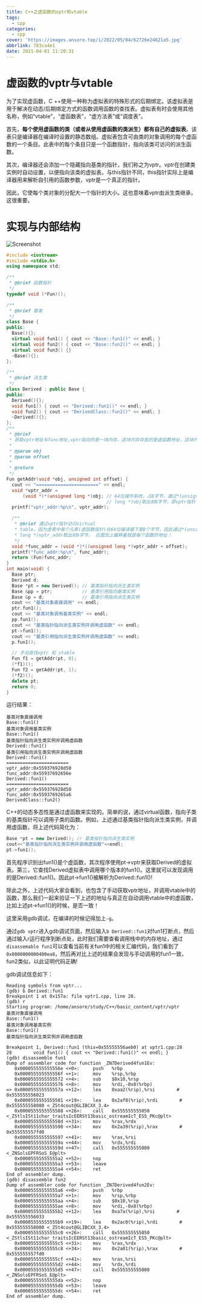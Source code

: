 ```yaml
---
title: C++之虚函数的vptr和vtable
tags:
  - cpp
categories:
  - cpp
cover: 'https://images.ansore.top/i/2022/05/04/62726e24621a5.jpg'
abbrlink: 783ca4e1
date: 2021-04-01 11:20:31
---
```


# 虚函数的vptr与vtable

为了实现虚函数，C ++使用一种称为虚拟表的特殊形式的后期绑定。该虚拟表是用于解决在动态/后期绑定方式的函数调用函数的查找表。虚拟表有时会使用其他名称，例如“vtable”，“虚函数表”，“虚方法表”或“调度表”。

首先，**每个使用虚函数的类（或者从使用虚函数的类派生）都有自己的虚拟表**。该表只是编译器在编译时设置的静态数组。虚拟表包含可由类的对象调用的每个虚函数的一个条目。此表中的每个条目只是一个函数指针，指向该类可访问的派生函数。

其次，编译器还会添加一个隐藏指向基类的指针，我们称之为vptr。vptr在创建类实例时自动设置，以便指向该类的虚拟表。与this指针不同，this指针实际上是编译器用来解析自引用的函数参数，vptr是一个真正的指针。

因此，它使每个类对象的分配大一个指针的大小。这也意味着vptr由派生类继承，这很重要。

# 实现与内部结构

![Screenshot](https://images.ansore.top/i/2022/05/04/62726f9dc2795.png)

```cpp
#include <iostream>
#include <stdio.h>
using namespace std;

/**
 * @brief 函数指针
 */
typedef void (*Fun)();

/**
 * @brief 基类
 */
class Base {
public:
  Base(){};
  virtual void fun1() { cout << "Base::fun1()" << endl; }
  virtual void fun2() { cout << "Base::fun2()" << endl; }
  virtual void fun3() {}
  ~Base(){};
};

/**
 * @brief 派生类
 */
class Derived : public Base {
public:
  Derived(){};
  void fun1() { cout << "Derived::fun1()" << endl; }
  void fun2() { cout << "DerivedClass::fun2()" << endl; }
  ~Derived(){};
};
/**
 * @brief
 * 获取vptr地址与func地址,vptr指向的是一块内存，这块内存存放的是虚函数地址，这块内存就是我们所说的虚表
 *
 * @param obj
 * @param offset
 *
 * @return
 */
Fun getAddr(void *obj, unsigned int offset) {
  cout << "=======================" << endl;
  void *vptr_addr =
      (void *)*(unsigned long *)obj; // 64位操作系统，占8字节，通过*(unsigned
                                     // long *)obj取出前8字节，即vptr指针
  printf("vptr_addr:%p\n", vptr_addr);

  /**
   * @brief 通过vptr指针访问virtual
   * table，因为虚表中每个元素(虚函数指针)在64位编译器下是8个字节，因此通过*(unsigned
   * long *)vptr_addr取出前8字节， 后面加上偏移量就是每个函数的地址！
   */
  void *func_addr = (void *)*((unsigned long *)vptr_addr + offset);
  printf("func_addr:%p\n", func_addr);
  return (Fun)func_addr;
}
int main(void) {
  Base ptr;
  Derived d;
  Base *pt = new Derived(); // 基类指针指向派生类实例
  Base &pp = ptr;           // 基类引用指向基类实例
  Base &p = d;              // 基类引用指向派生类实例
  cout << "基类对象直接调用" << endl;
  ptr.fun1();
  cout << "基类对象调用基类实例" << endl;
  pp.fun1();
  cout << "基类指针指向派生类实例并调用虚函数" << endl;
  pt->fun1();
  cout << "基类引用指向派生类实例并调用虚函数" << endl;
  p.fun1();

  // 手动查找vptr 和 vtable
  Fun f1 = getAddr(pt, 0);
  (*f1)();
  Fun f2 = getAddr(pt, 1);
  (*f2)();
  delete pt;
  return 0;
}
```

运行结果：

```
基类对象直接调用
Base::fun1()
基类对象调用基类实例
Base::fun1()
基类指针指向派生类实例并调用虚函数
Derived::fun1()
基类引用指向派生类实例并调用虚函数
Derived::fun1()
=======================
vptr_addr:0x559376928d50
func_addr:0x55937692656e
Derived::fun1()
=======================
vptr_addr:0x559376928d50
func_addr:0x5593769265a6
DerivedClass::fun2()
```

C++的动态多态性是通过虚函数来实现的。简单的说，通过virtual函数，指向子类的基类指针可以调用子类的函数。例如，上述通过基类指针指向派生类实例，并调用虚函数，将上述代码简化为：

```cpp
Base *pt = new Derived(); // 基类指针指向派生类实例
cout<<"基类指针指向派生类实例并调用虚函数"<<endl;
pt->fun1();
```

首先程序识别出fun1()是个虚函数，其次程序使用pt->vptr来获取Derived的虚拟表。第三，它查找Derived虚拟表中调用哪个版本的fun1()。这里就可以发现调用的是Derived::fun1()。因此pt->fun1()被解析为Derived::fun1()!

除此之外，上述代码大家会看到，也包含了手动获取vptr地址，并调用vtable中的函数，那么我们一起来验证一下上述的地址与真正在自动调用vtable中的虚函数，比如上述pt->fun1()的时候，是否一致！

这里采用gdb调试，在编译的时候记得加上`-g`。

通过`gdb vptr`进入gdb调试页面，然后输入`b Derived::fun1`对fun1打断点，然后通过输入r运行程序到断点处，此时我们需要查看调用栈中的内存地址，通过`disassemable fun1`可以查看当前有关fun1中的相关汇编代码，我们看到了`0x0000000000400ea8`，然后再对比上述的结果会发现与手动调用的fun1一致，fun2类似，以此证明代码正确!

gdb调试信息如下：

```
Reading symbols from vptr...
(gdb) b Derived::fun1
Breakpoint 1 at 0x157a: file vptr1.cpp, line 28.
(gdb) r
Starting program: /home/ansore/study/C++/basic_content/vptr/vptr 
基类对象直接调用
Base::fun1()
基类对象调用基类实例
Base::fun1()
基类指针指向派生类实例并调用虚函数

Breakpoint 1, Derived::fun1 (this=0x55555556aeb0) at vptr1.cpp:28
28        void fun1() { cout << "Derived::fun1()" << endl; }
(gdb) disassemble fun1
Dump of assembler code for function _ZN7Derived4fun1Ev:
   0x000055555555556e <+0>:     push   %rbp
   0x000055555555556f <+1>:     mov    %rsp,%rbp
   0x0000555555555572 <+4>:     sub    $0x10,%rsp
   0x0000555555555576 <+8>:     mov    %rdi,-0x8(%rbp)
=> 0x000055555555557a <+12>:    lea    0xaa2(%rip),%rsi        # 0x555555556023
   0x0000555555555581 <+19>:    lea    0x2af8(%rip),%rdi        # 0x555555558080 <_ZSt4cout@GLIBCXX_3.4>
   0x0000555555555588 <+26>:    call   0x555555555050 <_ZStlsISt11char_traitsIcEERSt13basic_ostreamIcT_ES5_PKc@plt>
   0x000055555555558d <+31>:    mov    %rax,%rdx
   0x0000555555555590 <+34>:    mov    0x2a39(%rip),%rax        # 0x555555557fd0
   0x0000555555555597 <+41>:    mov    %rax,%rsi
   0x000055555555559a <+44>:    mov    %rdx,%rdi
   0x000055555555559d <+47>:    call   0x555555555080 <_ZNSolsEPFRSoS_E@plt>
   0x00005555555555a2 <+52>:    nop
   0x00005555555555a3 <+53>:    leave  
   0x00005555555555a4 <+54>:    ret    
End of assembler dump.
(gdb) disassemble fun2
Dump of assembler code for function _ZN7Derived4fun2Ev:
   0x00005555555555a6 <+0>:     push   %rbp
   0x00005555555555a7 <+1>:     mov    %rsp,%rbp
   0x00005555555555aa <+4>:     sub    $0x10,%rsp
   0x00005555555555ae <+8>:     mov    %rdi,-0x8(%rbp)
   0x00005555555555b2 <+12>:    lea    0xa7a(%rip),%rsi        # 0x555555556033
   0x00005555555555b9 <+19>:    lea    0x2ac0(%rip),%rdi        # 0x555555558080 <_ZSt4cout@GLIBCXX_3.4>
   0x00005555555555c0 <+26>:    call   0x555555555050 <_ZStlsISt11char_traitsIcEERSt13basic_ostreamIcT_ES5_PKc@plt>
   0x00005555555555c5 <+31>:    mov    %rax,%rdx
   0x00005555555555c8 <+34>:    mov    0x2a01(%rip),%rax        # 0x555555557fd0
   0x00005555555555cf <+41>:    mov    %rax,%rsi
   0x00005555555555d2 <+44>:    mov    %rdx,%rdi
   0x00005555555555d5 <+47>:    call   0x555555555080 <_ZNSolsEPFRSoS_E@plt>
   0x00005555555555da <+52>:    nop
   0x00005555555555db <+53>:    leave  
   0x00005555555555dc <+54>:    ret    
End of assembler dump.
```
